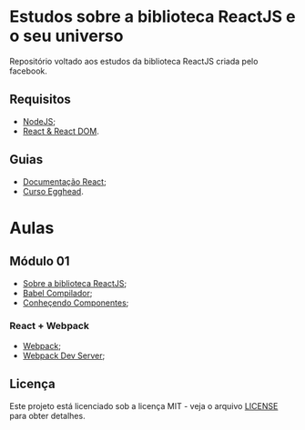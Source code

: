# Estudos sobre a biblioteca ReactJS e o seu universo

Repositório voltado aos estudos da biblioteca ReactJS criada pelo facebook.

## Requisitos

* [NodeJS](https://nodejs.org/en);
* [React & React DOM](https://reactjs.org/docs/add-react-to-an-existing-app.html#installing-react).

## Guias

* [Documentação React](https://reactjs.org/docs);
* [Curso Egghead](https://egghead.io/courses/the-beginner-s-guide-to-reactjs).

# Aulas

## Módulo 01

* [Sobre a biblioteca ReactJS](lessons/m01/sobre-biblioteca-reactjs.md);
* [Babel Compilador](lessons/m01/babel-compilador.md);
* [Conheçendo Componentes](lessons/m01/conhecendo-componentes.md);

### React + Webpack

* [Webpack](lessons/m01/webpack.md);
* [Webpack Dev Server](lessons/m01/webpack-dev-server.md);

## Licença

Este projeto está licenciado sob a licença MIT - veja o arquivo [LICENSE](LICENSE) para obter detalhes.